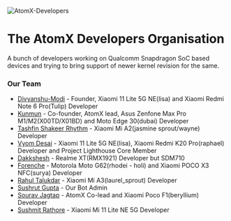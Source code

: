 ![AtomX-Developers](https://i.imgur.com/acU8vMC.jpg)

The AtomX Developers Organisation
=================================
A bunch of developers working on Qualcomm Snapdragon SoC based devices and trying to bring support of newer kernel revision for the same.

### Our Team

- [Divyanshu-Modi](https://github.com/Divyanshu-Modi) - Founder, Xiaomi 11 Lite 5G NE(lisa) and Xiaomi Redmi Note 6 Pro(Tulip) Developer
- [Kunmun](https://github.com/ElectroPerf) - Co-founder, AtomX lead, Asus Zenfone Max Pro M1/M2(X00TD/X01BD) and Moto Edge 30(dubai) Developer
- [Tashfin Shakeer Rhythm](https://github.com/Tashar02) - Xiaomi Mi A2(jasmine sprout/wayne) Developer
- [Vyom Desai](https://github.com/CannedShroud) - Xiaomi 11 Lite 5G NE(lisa), Xiaomi Redmi K20 Pro(raphael) Developer and Project Lighthouse Core Member
- [Dakkshesh](https://github.com/dakkshesh07) - Realme XT(RMX1921) Developer but SDM710
- [Forenche](https://github.com/Forenche) - Motorola Moto G62(rhodei - holi) and Xiaomi POCO X3 NFC(surya) Developer
- [Rahul Talukdar](https://github.com/RealAkira) - Xiaomi Mi A3(laurel_sprout) Developer
- [Sushrut Gupta](https://github.com/Sushrut1101) - Our Bot Admin
- [Sourav Jagtap](https://github.com/resist15) - AtomX Co-lead and Xiaomi Poco F1(beryllium) Developer
- [Sushmit Rathore](https://github.com/sushmit1) - Xiaomi Mi 11 Lite NE 5G Developer
